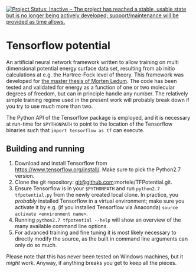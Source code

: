 [![Project Status: Inactive – The project has reached a stable, usable state but is no longer being actively developed; support/maintenance will be provided as time allows.](http://www.repostatus.org/badges/latest/inactive.svg)](http://www.repostatus.org/#inactive)
# Tensorflow potential

An artificial neural network framework written to allow training on multi dimensional potential energy surface data set, resulting from ab initio calculations at e.g. the Hartree-Fock level of theory. This framework was developed for [the master thesis of Morten Ledum](https://www.duo.uio.no/handle/10852/61196). The code has been tested and validated for energy as a function of one or two molecular degrees of freedom, but can in principle handle any number. The relatively simple training regime used in the present work will probably break down if you try to use much more than two.

The Python API of the Tensorflow package is employed, and it is necessary at run-time for `$PYTHONPATH` to point to the location of the Tensorflow binaries such that `import tensorflow as tf` can execute.

## Building and running

1. Download and install Tensorflow from https://www.tensorflow.org/install/. Make sure to pick the Python2.7 version.
2. Clone the git repository: git@github.com:mortele/TFPotential.git. 
3. Ensure Tensorflow is in your `$PYTHONPATH` and run `python2.7 tfpotential.py` from the newly created local clone. In practice, you *probably* installed Tensorflow in a virtual environment; make sure you activate it by e.g. (if you installed Tensorflow via Anaconda) `source activate <environment name>`.
4. Running `python2.7 tfpotential --help` will show an overview of the many available command line options.
5. For advanced training and fine tuning it is most likely necessary to directly modify the source, as the built in command line arguments can only do so much.

Please note that this has never been tested on Windows machines, but it *might* work. Anyway, if anything breaks you get to keep all the pieces.
